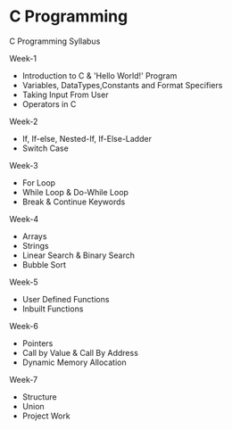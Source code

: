 # C Programming

C Programming Syllabus

Week-1

- Introduction to C & 'Hello World!' Program
- Variables, DataTypes,Constants and Format Specifiers
- Taking Input From User
- Operators in C

Week-2

- If, If-else, Nested-If, If-Else-Ladder
- Switch Case

Week-3

- For Loop
- While Loop & Do-While Loop
- Break & Continue Keywords

Week-4

- Arrays
- Strings
- Linear Search & Binary Search
- Bubble Sort

Week-5

- User Defined Functions
- Inbuilt Functions

Week-6

- Pointers
- Call by Value & Call By Address
- Dynamic Memory Allocation

Week-7

- Structure
- Union
- Project Work

